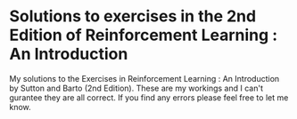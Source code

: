# Solutions to exercises in the 2nd Edition of Reinforcement Learning : An Introduction
My solutions to the Exercises in Reinforcement Learning : An Introduction by Sutton and Barto (2nd Edition). These are my workings and I can't gurantee they are all correct.
If you find any errors please feel free to let me know.
